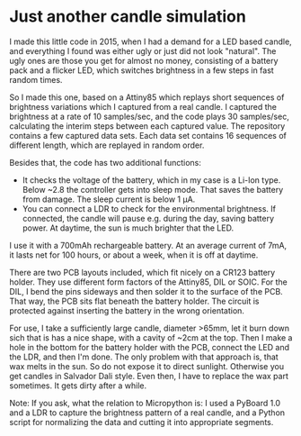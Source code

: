 # Just another candle simulation

I made this little code in 2015, when I had a demand for a LED
based candle, and everything I found was either ugly
or just did not look "natural". The ugly ones are those
you get for almost no money, consisting of a battery pack
and a flicker LED, which switches brightness in a few
steps in fast random times.

So I made this one, based on a Attiny85 which replays
short sequences of brightness variations which I captured
from a real candle. I captured the brightness at a rate
of 10 samples/sec, and the code plays 30 samples/sec,
calculating the interim steps between each captured 
value. 
The repository contains a few captured data sets. Each
data set contains 16 sequences of different length, which
are replayed in random order.

Besides that, the code has two additional functions:

- It checks the voltage of the battery, which in my
case is a Li-Ion type. Below ~2.8 the controller 
gets into sleep mode. That saves the battery from 
damage. The sleep current is below 1 µA.
- You can connect a LDR to check for the environmental
brightness. If connected, the candle will pause e.g.
during the day, saving battery power. At daytime, the
sun is much brighter that the LED.

I use it with a 700mAh rechargeable battery. At an
average current of 7mA, it lasts net for 100 hours, or
about a week, when it is off at daytime.

There are two PCB layouts included, which fit nicely 
on a CR123 battery holder. They use different form
factors of the Attiny85, DIL or SOIC. For the DIL, I
bend the pins sideways and then solder it to the surface 
of the PCB. That way, the PCB sits flat beneath the
battery holder. The circuit is protected against
inserting the battery in the wrong orientation.

For use, I take a sufficiently large candle, diameter >65mm,
let it burn down sich that is has a nice shape, with a cavity
of ~2cm at the top. Then I make a hole in the bottom for the
battery holder with the PCB, connect the LED and the LDR, 
and then I'm done. The only problem with that approach is,
that wax melts in the sun. So do not expose it to direct 
sunlight. Otherwise you get candles in Salvador Dali style.
Even then, I have to replace the wax part sometimes. It gets
dirty after a while.

Note: If you ask, what the relation to Micropython is:
I used a PyBoard 1.0 and a LDR to capture the brightness 
pattern of a real candle, and a Python script for normalizing
the data and cutting it into appropriate segments.
